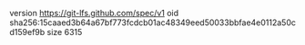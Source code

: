 version https://git-lfs.github.com/spec/v1
oid sha256:15caaed3b64a67bf773fcdcb01ac48349eed50033bbfae4e0112a50cd159ef9b
size 6315

